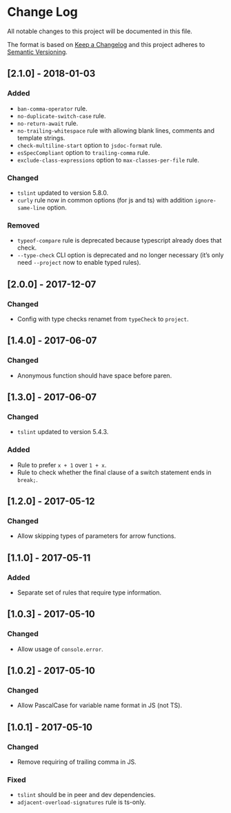 # Change Log

All notable changes to this project will be documented in this file.

The format is based on [Keep a Changelog](http://keepachangelog.com/) 
and this project adheres to [Semantic Versioning](http://semver.org/).

## [2.1.0] - 2018-01-03

### Added

- `ban-comma-operator` rule.
- `no-duplicate-switch-case` rule.
- `no-return-await` rule.
- `no-trailing-whitespace` rule with allowing blank lines, comments and template strings.
- `check-multiline-start` option to `jsdoc-format` rule.
- `esSpecCompliant` option to `trailing-comma` rule.
- `exclude-class-expressions` option to `max-classes-per-file` rule.

### Changed

- `tslint` updated to version 5.8.0.
- `curly` rule now in common options (for js and ts) with addition `ignore-same-line` option.

### Removed

- `typeof-compare` rule is deprecated because typescript already does that check.
- `--type-check` CLI option is deprecated and no longer necessary (it’s only need `--project` now to enable typed rules).

## [2.0.0] - 2017-12-07

### Changed

- Config with type checks renamet from `typeCheck` to `project`.

## [1.4.0] - 2017-06-07

### Changed

- Anonymous function should have space before paren.

## [1.3.0] - 2017-06-07

### Changed

- `tslint` updated to version 5.4.3.

### Added

- Rule to prefer `x + 1` over `1 + x`.
- Rule to check whether the final clause of a switch statement ends in `break;`.

## [1.2.0] - 2017-05-12

### Changed

- Allow skipping types of parameters for arrow functions.

## [1.1.0] - 2017-05-11

### Added

- Separate set of rules that require type information.

## [1.0.3] - 2017-05-10

### Changed

- Allow usage of `console.error`.

## [1.0.2] - 2017-05-10

### Changed

- Allow PascalCase for variable name format in JS (not TS).

## [1.0.1] - 2017-05-10

### Changed

- Remove requiring of trailing comma in JS.

### Fixed

- `tslint` should be in peer and dev dependencies.
- `adjacent-overload-signatures` rule is ts-only.

